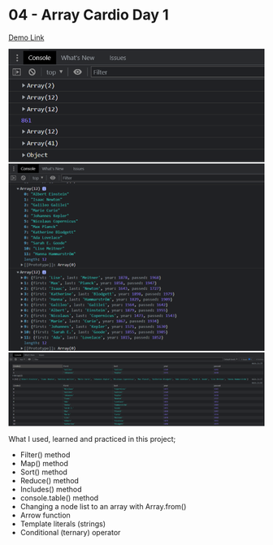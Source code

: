 # 04 - Array Cardio Day 1

[Demo Link](https://htmlpreview.github.io/?https://github.com/HakanOzdemir85/5_JavaScript-30-Days-Challenge/blob/main/04%20-%20Array%20Cardio%20Day%201/index.html)

![This is an image](https://github.com/HakanOzdemir85/5_JavaScript-30-Days-Challenge/blob/main/04%20-%20Array%20Cardio%20Day%201/screenshot1.png)
![This is an image](https://github.com/HakanOzdemir85/5_JavaScript-30-Days-Challenge/blob/main/04%20-%20Array%20Cardio%20Day%201/screenshot2.png)
![This is an image](https://github.com/HakanOzdemir85/5_JavaScript-30-Days-Challenge/blob/main/04%20-%20Array%20Cardio%20Day%201/screenshot3.png)

What I used, learned and practiced in this project;

- Filter() method
- Map() method
- Sort() method
- Reduce() method
- Includes() method
- console.table() method
- Changing a node list to an array with Array.from()
- Arrow function
- Template literals (strings)
- Conditional (ternary) operator

